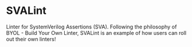 # SVALint
Linter for SystemVerilog Assertions (SVA). Following the philosophy of BYOL - Build Your Own Linter, SVALint is an example of how users can roll out their own linters! 

